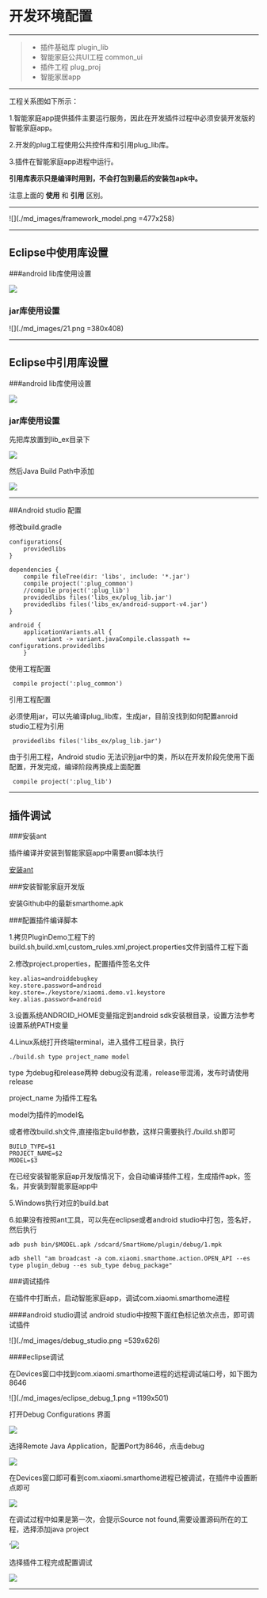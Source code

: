 # 开发环境配置


------> * 插件基础库 plugin_lib> * 智能家庭公共UI工程 common_ui> * 插件工程 plug_proj> * 智能家居app

------
工程关系图如下所示：
1.智能家庭app提供插件主要运行服务，因此在开发插件过程中必须安装开发版的智能家庭app。
2.开发的plug工程使用公共控件库和引用plug_lib库。

3.插件在智能家庭app进程中运行。


**引用库表示只是编译时用到，不会打包到最后的安装包apk中。**注意上面的 **使用** 和 **引用** 区别。

------
![](./md_images/framework_model.png =477x258)

------

## Eclipse中使用库设置

###android lib库使用设置

![](./md_images/1.png)


### jar库使用设置

![](./md_images/21.png =380x408)
------## Eclipse中引用库设置###android lib库使用设置
![](./md_images/5.png)

### jar库使用设置
先把库放置到lib_ex目录下

![](./md_images/3.png)

然后Java Build Path中添加

![](./md_images/41.png)------##Android studio 配置

修改build.gradle


```
configurations{
    providedlibs
}

dependencies {
    compile fileTree(dir: 'libs', include: '*.jar')
    compile project(':plug_common')
    //compile project(':plug_lib')
    providedlibs files('libs_ex/plug_lib.jar')
    providedlibs files('libs_ex/android-support-v4.jar')
}

android {
    applicationVariants.all {
        variant -> variant.javaCompile.classpath += configurations.providedlibs
    }

```

使用工程配置

```
 compile project(':plug_common')
```

引用工程配置

必须使用jar，可以先编译plug_lib库，生成jar，目前没找到如何配置anroid studio工程为引用


```
 providedlibs files('libs_ex/plug_lib.jar')
```
由于引用工程，Android studio 无法识别jar中的类，所以在开发阶段先使用下面配置，开发完成，编译阶段再换成上面配置

```
 compile project(':plug_lib')
```
------

## 插件调试

###安装ant

插件编译并安装到智能家庭app中需要ant脚本执行

[安装ant](http://ant.apache.org/manual/install.html)

###安装智能家庭开发版

安装Github中的最新smarthome.apk

###配置插件编译脚本

1.拷贝PluginDemo工程下的build.sh,build.xml,custom_rules.xml,project.properties文件到插件工程下面

2.修改project.properties，配置插件签名文件

```
key.alias=androiddebugkey
key.store.password=android
key.store=./keystore/xiaomi.demo.v1.keystore
key.alias.password=android
```

3.设置系统ANDROID_HOME变量指定到android sdk安装根目录，设置方法参考设置系统PATH变量

4.Linux系统打开终端terminal，进入插件工程目录，执行

```
./build.sh type project_name model
```
type 为debug和release两种 debug没有混淆，release带混淆，发布时请使用release

project_name 为插件工程名

model为插件的model名

或者修改build.sh文件,直接指定build参数，这样只需要执行./build.sh即可

```
BUILD_TYPE=$1
PROJECT_NAME=$2
MODEL=$3

```

在已经安装智能家庭ap开发版情况下，会自动编译插件工程，生成插件apk，签名，并安装到智能家庭app中

5.Windows执行对应的build.bat

6.如果没有按照ant工具，可以先在eclipse或者android studio中打包，签名好，然后执行

```
adb push bin/$MODEL.apk /sdcard/SmartHome/plugin/debug/1.mpk

adb shell "am broadcast -a com.xiaomi.smarthome.action.OPEN_API --es type plugin_debug --es sub_type debug_package"

```



###调试插件


在插件中打断点，启动智能家庭app，调试com.xiaomi.smarthome进程

####android studio调试
android studio中按照下面红色标记依次点击，即可调试插件

![](./md_images/debug_studio.png =539x626)


####eclipse调试

在Devices窗口中找到com.xiaomi.smarthome进程的远程调试端口号，如下图为8646

![](./md_images/eclipse_debug_1.png =1199x501)

打开Debug Configurations 界面

![](./md_images/eclipse_debug_2.png)

选择Remote Java Application，配置Port为8646，点击debug

![](./md_images/eclipse_debug_3.png)

在Devices窗口即可看到com.xiaomi.smarthome进程已被调试，在插件中设置断点即可

![](./md_images/eclipse_debug_4.png)

在调试过程中如果是第一次，会提示Source not found,需要设置源码所在的工程，选择添加java project

’![](./md_images/eclipse_debug_5.png)

选择插件工程完成配置调试

![](./md_images/eclipse_debug_6.png)

------



